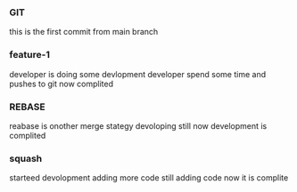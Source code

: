 ### GIT
this is the first commit from main branch

### feature-1
developer is doing some devlopment
developer spend some time and pushes to  git 
now complited

### REBASE
reabase is onother merge stategy
devoloping still
now development is complited

### squash
starteed devolopment
adding more code
still adding code
now it is complite